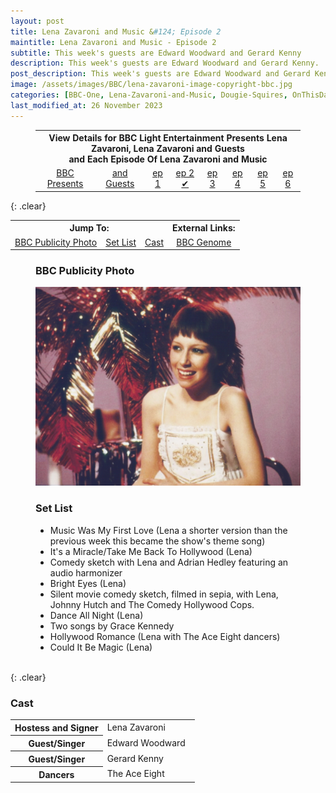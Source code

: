 ```yaml
---
layout: post
title: Lena Zavaroni and Music &#124; Episode 2
maintitle: Lena Zavaroni and Music - Episode 2
subtitle: This week's guests are Edward Woodward and Gerard Kenny
description: This week's guests are Edward Woodward and Gerard Kenny.
post_description: This week's guests are Edward Woodward and Gerard Kenny.
image: /assets/images/BBC/lena-zavaroni-image-copyright-bbc.jpg
categories: [BBC-One, Lena-Zavaroni-and-Music, Dougie-Squires, OnThisDay30May]
last_modified_at: 26 November 2023
---
```


<figure class="fig3">
<table style="text-align:center;">
<tr><th colspan="8">View Details for BBC Light Entertainment Presents Lena Zavaroni, Lena Zavaroni and Guests<br />and Each Episode Of Lena Zavaroni and Music</th></tr>
<tr><td><a href="/1979-04-01-lena-zavaroni-and-guests">BBC Presents</a></td><td><a href="/1979-04-08-lena-zavaroni-and-guests/">and Guests</a></td><td><a href="/1979-05-23-lena-zavaroni-and-music/">ep 1</a></td><td><a href="/1979-05-30-lena-zavaroni-and-music/">ep 2 &#x2714;</a></td><td><a href="/1979-06-06-lena-zavaroni-and-music/">ep 3</a></td><td><a href="/1979-06-13-lena-zavaroni-and-music/">ep 4</a></td><td><a href="/1979-06-20-lena-zavaroni-and-music/">ep 5</a></td><td><a href="/1979-06-27-lena-zavaroni-and-music/">ep 6</a></td></tr>
</table>
</figure>

{: .clear}

<table>
<tr align="center">
<th colspan="3">Jump To:</th>
<th>External Links:</th>
</tr>

<tr align="center">
<td><a href="#bbc-publicity-photo">BBC Publicity Photo</a></td>
<td><a href="#set-list">Set List</a></td>
<td><a href="#cast">Cast</a></td>
<td><a href="https://genome.ch.bbc.co.uk/schedules/bbcone/london/1979-05-30#at-18.45">BBC Genome</a></td>
</tr>
</table>

<figure class="fig1" id="bbc-publicity-photo">
<figcaption>
<h3>BBC Publicity Photo</h3>
</figcaption>
<a href="/assets/images/BBC/lena-zavaroni-image-copyright-bbc.jpg"><img src="/assets/images/BBC/lena-zavaroni-image-copyright-bbc.jpg" class="full-width zoom-in"></a>
</figure>

<figure class="fig2" id="set-list">
<figcaption>
<h3>Set List</h3>
<ul>
<li>Music Was My First Love (Lena a shorter version than the previous week this became the show's theme song)</li>
<li>It's a Miracle/Take Me Back To Hollywood (Lena)</li>
<li>Comedy sketch with Lena and Adrian Hedley featuring an audio harmonizer</li>
<li>Bright Eyes (Lena)</li>
<li>Silent movie comedy sketch, filmed in sepia, with Lena, Johnny Hutch and The Comedy Hollywood Cops.</li>
<li>Dance All Night (Lena)</li>
<li>Two songs by Grace Kennedy</li>
<li>Hollywood Romance (Lena with The Ace Eight dancers)</li>
<li>Could It Be Magic (Lena)</li>
</ul>
</figcaption>
</figure>

<br />{: .clear}

### Cast
<table>
<tr><th style="width:50%;">Hostess and Signer</th><td style="width:50%;">Lena Zavaroni</td></tr>
<tr><th>Guest/Singer</th><td>Edward Woodward</td></tr>
<tr><th>Guest/Singer</th><td>Gerard Kenny</td></tr>
<tr><th>Dancers</th><td>The Ace Eight</td></tr>
</table>

